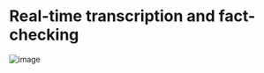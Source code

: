 # Real-time transcription and fact-checking

![image](https://github.com/user-attachments/assets/35dbdb80-b0f5-4d08-94be-bc97da878aa4)
